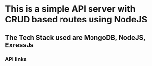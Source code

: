 # This is a simple API server with CRUD based routes using NodeJS

##  The Tech Stack used are MongoDB, NodeJS, ExressJs

### API links 
   